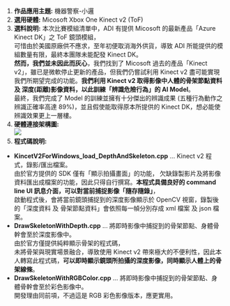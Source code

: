 1. **作品應用主題:** 機器警察-小邏
2. **選用硬體:** Micosoft Xbox One Kinect v2 (ToF)
3. **選料說明:** 本次比賽模組清單中，ADI 有提供 Micosoft 的最新產品「Azure Kinect DK」之 ToF 鏡頭模組，<br> 
可惜由於美國原廠供不應求，至年初便取消海外供貨，導致 ADI 所能提供的模組數量有限，最終本團隊未能配發 Kinect DK。<br>
**然而，我們並未因此而灰心**，我們找到了 Micosoft 過去的產品「Kinect v2」，雖已是微軟停止更新的產品，但我們仍嘗試利用 Kinect v2 
盡可能實現我們所期望完成的功能。**我們利用 Kinect v2 取得影像中人體的骨架節點資料 及 深度(距離)影像資料，以此訓練「辨識危險行為」的 AI Model**。<br>
最終，我們完成了 Model 的訓練並擁有十分傑出的辨識成果 (五種行為動作之辨識正確率高達 89%)，並且假使能取得原本所提供的 Kinect DK，想必能使辨識效果更上一層樓。
5. **硬體連接架構圖:** <br> ![](https://i.imgur.com/zrHQu7k.png)
6. **程式碼說明:**
  * **KincetV2ForWindows_load_DepthAndSkeleton.cpp** ... Kinect v2 程式，錄影/匯出檔案。<br> 由於官方提供的 SDK 僅有「顯示拍攝畫面」的功能，
欠缺錄製影片及將影像資料匯出成檔案的功能，因此只得自行撰寫。**本程式具備良好的 command line UI 訊息介面，可以對當前捕捉影像「隨存隨錄」**，<br>
啟動程式後，會將當前鏡頭捕捉到的深度影像顯示於 OpenCV 視窗，錄製後的「深度資料 及 骨架節點資料」會依照每一幀分別存成 xml 檔案 及 json 檔案。
  * **DrawSkeletonWithDepth.cpp** ... 將即時影像中捕捉到的骨架節點、身體骨幹會至於深度影像中。<br> 由於官方僅提供純粹顯示骨架的程式碼，<br>
未將骨架與現實場景融合，導致使用 Kinect v2 帶來極大的不便利性，因此本人轉寫此程式碼，**可以即時顯示鏡頭所拍攝的深度影像，同時顯示人體上的骨架線條**。
  * **DrawSkeletonWithRGBColor.cpp** ... 將即時影像中捕捉到的骨架節點、身體骨幹會至於彩色影像中。<br> 開發理由同前項，不過這是 RGB 彩色影像版本，應更實用。

